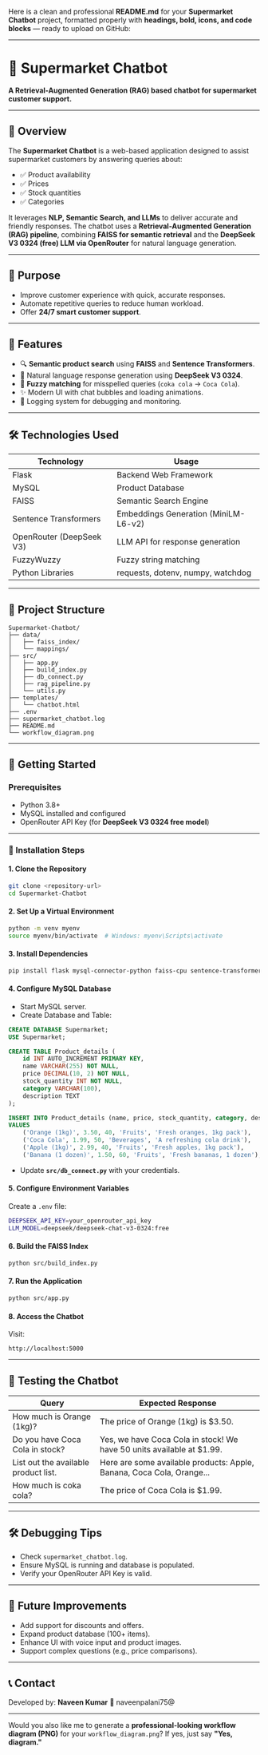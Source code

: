 Here is a clean and professional **README.md** for your **Supermarket Chatbot** project, formatted properly with **headings, bold, icons, and code blocks** — ready to upload on GitHub:

---

# 🛒 Supermarket Chatbot

**A Retrieval-Augmented Generation (RAG) based chatbot for supermarket customer support.**

---

## 📜 Overview

The **Supermarket Chatbot** is a web-based application designed to assist supermarket customers by answering queries about:

* ✅ Product availability
* ✅ Prices
* ✅ Stock quantities
* ✅ Categories

It leverages **NLP, Semantic Search, and LLMs** to deliver accurate and friendly responses.
The chatbot uses a **Retrieval-Augmented Generation (RAG) pipeline**, combining **FAISS for semantic retrieval** and the **DeepSeek V3 0324 (free) LLM via OpenRouter** for natural language generation.

---

## 🎯 Purpose

* Improve customer experience with quick, accurate responses.
* Automate repetitive queries to reduce human workload.
* Offer **24/7 smart customer support**.

---

## 🌟 Features

* 🔍 **Semantic product search** using **FAISS** and **Sentence Transformers**.
* 💬 Natural language response generation using **DeepSeek V3 0324**.
* 🔄 **Fuzzy matching** for misspelled queries (`coka cola` → `Coca Cola`).
* ✨ Modern UI with chat bubbles and loading animations.
* 📄 Logging system for debugging and monitoring.

---

## 🛠️ Technologies Used

| Technology               | Usage                                |
| ------------------------ | ------------------------------------ |
| Flask                    | Backend Web Framework                |
| MySQL                    | Product Database                     |
| FAISS                    | Semantic Search Engine               |
| Sentence Transformers    | Embeddings Generation (MiniLM-L6-v2) |
| OpenRouter (DeepSeek V3) | LLM API for response generation      |
| FuzzyWuzzy               | Fuzzy string matching                |
| Python Libraries         | requests, dotenv, numpy, watchdog    |

---

## 📂 Project Structure

```
Supermarket-Chatbot/
├── data/
│   ├── faiss_index/
│   └── mappings/
├── src/
│   ├── app.py
│   ├── build_index.py
│   ├── db_connect.py
│   ├── rag_pipeline.py
│   └── utils.py
├── templates/
│   └── chatbot.html
├── .env
├── supermarket_chatbot.log
├── README.md
└── workflow_diagram.png
```

---

## 🚀 Getting Started

### Prerequisites

* Python 3.8+
* MySQL installed and configured
* OpenRouter API Key (for **DeepSeek V3 0324 free model**)

---

### 🔧 Installation Steps

#### 1. Clone the Repository

```bash
git clone <repository-url>
cd Supermarket-Chatbot
```

#### 2. Set Up a Virtual Environment

```bash
python -m venv myenv
source myenv/bin/activate  # Windows: myenv\Scripts\activate
```

#### 3. Install Dependencies

```bash
pip install flask mysql-connector-python faiss-cpu sentence-transformers requests fuzzywuzzy python-dotenv watchdog numpy
```

#### 4. Configure MySQL Database

* Start MySQL server.
* Create Database and Table:

```sql
CREATE DATABASE Supermarket;
USE Supermarket;

CREATE TABLE Product_details (
    id INT AUTO_INCREMENT PRIMARY KEY,
    name VARCHAR(255) NOT NULL,
    price DECIMAL(10, 2) NOT NULL,
    stock_quantity INT NOT NULL,
    category VARCHAR(100),
    description TEXT
);

INSERT INTO Product_details (name, price, stock_quantity, category, description)
VALUES 
    ('Orange (1kg)', 3.50, 40, 'Fruits', 'Fresh oranges, 1kg pack'),
    ('Coca Cola', 1.99, 50, 'Beverages', 'A refreshing cola drink'),
    ('Apple (1kg)', 2.99, 40, 'Fruits', 'Fresh apples, 1kg pack'),
    ('Banana (1 dozen)', 1.50, 60, 'Fruits', 'Fresh bananas, 1 dozen');
```

* Update **`src/db_connect.py`** with your credentials.

#### 5. Configure Environment Variables

Create a `.env` file:

```bash
DEEPSEEK_API_KEY=your_openrouter_api_key
LLM_MODEL=deepseek/deepseek-chat-v3-0324:free
```

#### 6. Build the FAISS Index

```bash
python src/build_index.py
```

#### 7. Run the Application

```bash
python src/app.py
```

#### 8. Access the Chatbot

Visit:

```
http://localhost:5000
```

---

## 🧪 Testing the Chatbot

| Query                                | Expected Response                                                      |
| ------------------------------------ | ---------------------------------------------------------------------- |
| How much is Orange (1kg)?            | The price of Orange (1kg) is \$3.50.                                   |
| Do you have Coca Cola in stock?      | Yes, we have Coca Cola in stock! We have 50 units available at \$1.99. |
| List out the available product list. | Here are some available products: Apple, Banana, Coca Cola, Orange...  |
| How much is coka cola?               | The price of Coca Cola is \$1.99.                                      |

---

## 🛠 Debugging Tips

* Check `supermarket_chatbot.log`.
* Ensure MySQL is running and database is populated.
* Verify your OpenRouter API Key is valid.

---

## 🔮 Future Improvements

* Add support for discounts and offers.
* Expand product database (100+ items).
* Enhance UI with voice input and product images.
* Support complex questions (e.g., price comparisons).

---

## 📞 Contact

Developed by: **Naveen Kumar**
📧 naveenpalani75@

---

Would you also like me to generate a **professional-looking workflow diagram (PNG)** for your `workflow_diagram.png`?
If yes, just say **"Yes, diagram."**
